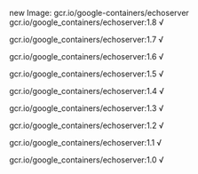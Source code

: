 new Image: gcr.io/google-containers/echoserver
gcr.io/google_containers/echoserver:1.8 √

gcr.io/google_containers/echoserver:1.7 √

gcr.io/google_containers/echoserver:1.6 √

gcr.io/google_containers/echoserver:1.5 √

gcr.io/google_containers/echoserver:1.4 √

gcr.io/google_containers/echoserver:1.3 √

gcr.io/google_containers/echoserver:1.2 √

gcr.io/google_containers/echoserver:1.1 √

gcr.io/google_containers/echoserver:1.0 √

